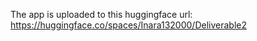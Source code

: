 
The app is uploaded to this huggingface url: https://huggingface.co/spaces/Inara132000/Deliverable2

